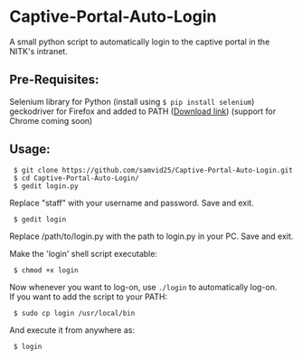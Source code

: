 # Captive-Portal-Auto-Login
A small python script to automatically login to the captive portal in the NITK's intranet.


## Pre-Requisites:
Selenium library for Python (install using `$ pip install selenium`)  
geckodriver for Firefox and added to PATH ([Download link](https://github.com/mozilla/geckodriver/releases)) 
(support for Chrome coming soon)

## Usage:
```
 $ git clone https://github.com/samvid25/Captive-Portal-Auto-Login.git
 $ cd Captive-Portal-Auto-Login/
 $ gedit login.py
```
Replace "staff" with your username and password.
Save and exit.

```
 $ gedit login
```
Replace /path/to/login.py with the path to login.py in your PC.
Save and exit.

Make the 'login' shell script executable:
```
 $ chmod +x login
```

Now whenever you want to log-on, use `./login` to automatically log-on.  
If you want to add the script to your PATH:
```
 $ sudo cp login /usr/local/bin
```
And execute it from anywhere as:
```
 $ login
```




